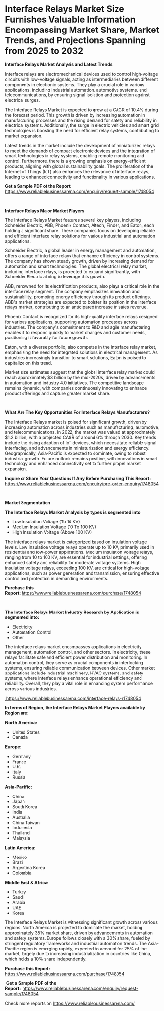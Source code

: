 <p><h1>Interface Relays Market Size Furnishes Valuable Information Encompassing Market Share, Market Trends, and Projections Spanning from 2025 to 2032</h1></p><p><strong>Interface Relays Market Analysis and Latest Trends</strong></p>
<p><p>Interface relays are electromechanical devices used to control high-voltage circuits with low-voltage signals, acting as intermediaries between different components in electronic systems. They play a crucial role in various applications, including industrial automation, automotive systems, and telecommunications, by ensuring signal isolation and protection against electrical surges.</p><p>The Interface Relays Market is expected to grow at a CAGR of 10.4% during the forecast period. This growth is driven by increasing automation in manufacturing processes and the rising demand for safety and reliability in electrical systems. Additionally, the surge in electric vehicles and smart grid technologies is boosting the need for efficient relay systems, contributing to market expansion.</p><p>Latest trends in the market include the development of miniaturized relays to meet the demands of compact electronic devices and the integration of smart technologies in relay systems, enabling remote monitoring and control. Furthermore, there is a growing emphasis on energy-efficient products, aligning with global sustainability goals. The proliferation of the Internet of Things (IoT) also enhances the relevance of interface relays, leading to enhanced connectivity and functionality in various applications.</p></p>
<p><strong>Get a Sample PDF of the Report:&nbsp;</strong> <a href="https://www.reliablebusinessarena.com/enquiry/request-sample/1748054?utm_campaign=3443&utm_medium=2&utm_source=Github&utm_content=ia&utm_term=06042025&utm_id=interface-relays">https://www.reliablebusinessarena.com/enquiry/request-sample/1748054</a></p>
<p>&nbsp;</p>
<p><strong>Interface Relays Major Market Players</strong></p>
<p><p>The Interface Relays Market features several key players, including Schneider Electric, ABB, Phoenix Contact, Altech, Finder, and Eaton, each holding a significant share. These companies focus on developing reliable and efficient interface relay solutions for various industrial and automation applications.</p><p>Schneider Electric, a global leader in energy management and automation, offers a range of interface relays that enhance efficiency in control systems. The company has shown steady growth, driven by increasing demand for automation and smart technologies. The global electrical relay market, including interface relays, is projected to expand significantly, with Schneider Electric aiming to leverage this growth.</p><p>ABB, renowned for its electrification products, also plays a critical role in the interface relay segment. The company emphasizes innovation and sustainability, promoting energy efficiency through its product offerings. ABB's market strategies are expected to bolster its position in the interface relays market, contributing to an anticipated increase in sales revenue.</p><p>Phoenix Contact is recognized for its high-quality interface relays designed for various applications, supporting automation processes across industries. The company's commitment to R&D and agile manufacturing enables it to respond quickly to market changes and customer needs, positioning it favorably for future growth.</p><p>Eaton, with a diverse portfolio, also competes in the interface relay market, emphasizing the need for integrated solutions in electrical management. As industries increasingly transition to smart solutions, Eaton is poised to capitalize on this trend.</p><p>Market size estimates suggest that the global interface relay market could reach approximately $3 billion by the mid-2020s, driven by advancements in automation and industry 4.0 initiatives. The competitive landscape remains dynamic, with companies continuously innovating to enhance product offerings and capture greater market share.</p></p>
<p>&nbsp;</p>
<p><strong>What Are The Key Opportunities For Interface Relays Manufacturers?</strong></p>
<p><p>The Interface Relays market is poised for significant growth, driven by increasing automation across industries such as manufacturing, automotive, and telecommunications. In 2022, the market was valued at approximately $1.2 billion, with a projected CAGR of around 6% through 2030. Key trends include the rising adoption of IoT devices, which necessitate reliable signal interfacing, and advancements in miniaturization and energy efficiency. Geographically, Asia-Pacific is expected to dominate, owing to robust industrial growth. Future outlook remains positive, with innovations in smart technology and enhanced connectivity set to further propel market expansion.</p></p>
<p><strong>Inquire or Share Your Questions If Any Before Purchasing This Report:</strong> <a href="https://www.reliablebusinessarena.com/enquiry/pre-order-enquiry/1748054?utm_campaign=3443&utm_medium=2&utm_source=Github&utm_content=ia&utm_term=06042025&utm_id=interface-relays">https://www.reliablebusinessarena.com/enquiry/pre-order-enquiry/1748054</a></p>
<p>&nbsp;</p>
<p><strong>Market Segmentation</strong></p>
<p><strong>The Interface Relays Market Analysis by types is segmented into:</strong></p>
<p><ul><li>Low Insulation Voltage (To 10 KV)</li><li>Medium Insulation Voltage (10 To 100 KV)</li><li>High Insulation Voltage (Above 100 KV)</li></ul></p>
<p><p>The interface relays market is categorized based on insulation voltage levels. Low insulation voltage relays operate up to 10 KV, primarily used in residential and low-power applications. Medium insulation voltage relays, ranging from 10 to 100 KV, are essential for industrial settings, offering enhanced safety and reliability for moderate voltage systems. High insulation voltage relays, exceeding 100 KV, are critical for high-voltage applications, such as power generation and transmission, ensuring effective control and protection in demanding environments.</p></p>
<p><strong>Purchase this Report:&nbsp;</strong><a href="https://www.reliablebusinessarena.com/purchase/1748054?utm_campaign=3443&utm_medium=2&utm_source=Github&utm_content=ia&utm_term=06042025&utm_id=interface-relays">https://www.reliablebusinessarena.com/purchase/1748054</a></p>
<p>&nbsp;</p>
<p><strong>The Interface Relays Market Industry Research by Application is segmented into:</strong></p>
<p><ul><li>Electricity</li><li>Automation Control</li><li>Other</li></ul></p>
<p><p>The interface relays market encompasses applications in electricity management, automation control, and other sectors. In electricity, these relays facilitate safe and efficient power distribution and monitoring. In automation control, they serve as crucial components in interlocking systems, ensuring reliable communication between devices. Other market applications include industrial machinery, HVAC systems, and safety systems, where interface relays enhance operational efficiency and reliability. Overall, they play a vital role in enhancing system performance across various industries.</p></p>
<p><a href="https://www.reliablebusinessarena.com/interface-relays-r1748054?utm_campaign=3443&utm_medium=2&utm_source=Github&utm_content=ia&utm_term=06042025&utm_id=interface-relays">&nbsp;https://www.reliablebusinessarena.com/interface-relays-r1748054</a></p>
<p><strong>In terms of Region, the Interface Relays Market Players available by Region are:</strong></p>
<p>
    <p> <strong> North America: </strong>
        <ul>
            <li>United States</li>
            <li>Canada</li>
        </ul>
        </p> 
    <p> <strong> Europe: </strong>
        <ul>
            <li>Germany</li>
            <li>France</li>
            <li>U.K.</li>
            <li>Italy</li>
            <li>Russia</li>
        </ul>
        </p> 
    <p> <strong> Asia-Pacific: </strong>
        <ul>
            <li>China</li>
            <li>Japan</li>
            <li>South Korea</li>
            <li>India</li>
            <li>Australia</li>
            <li>China Taiwan</li>
            <li>Indonesia</li>
            <li>Thailand</li>
            <li>Malaysia</li>
        </ul>
        </p> 
    <p> <strong> Latin America: </strong>
        <ul>
            <li>Mexico</li>
            <li>Brazil</li>
            <li>Argentina Korea</li>
            <li>Colombia</li>
        </ul>
        </p> 
    <p> <strong> Middle East & Africa: </strong>
        <ul>
            <li>Turkey</li>
            <li>Saudi</li>
            <li>Arabia</li>
            <li>UAE</li>
            <li>Korea</li>
        </ul>
    </p>
    </p>
<p><p>The Interface Relays Market is witnessing significant growth across various regions. North America is projected to dominate the market, holding approximately 35% market share, driven by advancements in automation and safety systems. Europe follows closely with a 30% share, fueled by stringent regulatory frameworks and industrial automation trends. The Asia-Pacific region is emerging rapidly, expected to account for 25% of the market, largely due to increasing industrialization in countries like China, which holds a 10% share independently.</p></p>
<p><strong>Purchase this Report: </strong><a href="https://www.reliablebusinessarena.com/purchase/1748054?utm_campaign=3443&utm_medium=2&utm_source=Github&utm_content=ia&utm_term=06042025&utm_id=interface-relays">https://www.reliablebusinessarena.com/purchase/1748054</a></p>
<p>&nbsp;<strong>Get a Sample PDF of the Report:&nbsp;&nbsp;</strong><a href="https://www.reliablebusinessarena.com/enquiry/request-sample/1748054?utm_campaign=3443&utm_medium=2&utm_source=Github&utm_content=ia&utm_term=06042025&utm_id=interface-relays">https://www.reliablebusinessarena.com/enquiry/request-sample/1748054</a></p>
<p><strong></strong></p>
<p>Check more reports on <a href="https://www.reliablebusinessarena.com/?utm_campaign=3443&utm_medium=2&utm_source=Github&utm_content=ia&utm_term=06042025&utm_id=interface-relays">https://www.reliablebusinessarena.com/</a></p>